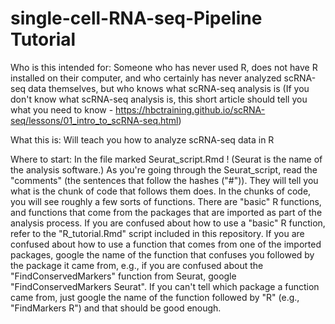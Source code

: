 # single-cell-RNA-seq-Pipeline Tutorial
Who is this intended for: Someone who has never used R, does not have R installed on their computer, and who certainly has 
never analyzed scRNA-seq data themselves, but who knows what scRNA-seq analysis is
(If you don't know what scRNA-seq analysis is, this short article should tell you what you need to know - https://hbctraining.github.io/scRNA-seq/lessons/01_intro_to_scRNA-seq.html)

What this is: Will teach you how to analyze scRNA-seq data in R

Where to start: In the file marked Seurat_script.Rmd ! (Seurat is the name of the analysis software.) As you're going through the Seurat_script, 
read the "comments" (the sentences that follow the hashes ("#")). They will tell you what is the chunk of code that follows them does. In the chunks of code,
you will see roughly a few sorts of functions. There are "basic" R functions, and functions that come from the packages that are imported as part of the
analysis process. If you are confused about how to use a "basic" R function, refer to the "R_tutorial.Rmd" script included in this repository. If you are
confused about how to use a function that comes from one of the imported packages, google the name of the function that confuses you followed by the 
package it came from, e.g., if you are confused about the "FindConservedMarkers" function from Seurat, google "FindConservedMarkers Seurat". If you can't
tell which package a function came from, just google the name of the function followed by "R" (e.g., "FindMarkers R") and that should be good enough.
